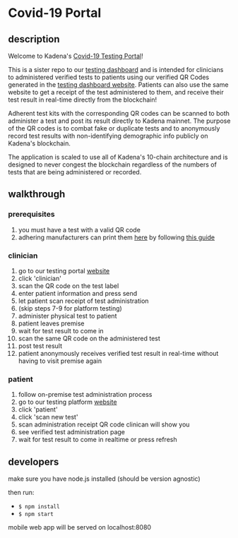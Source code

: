 # Covid-19 Portal

## description

Welcome to Kadena's [Covid-19 Testing Portal](https://covid19-test.chainweb.com/)!

This is a sister repo to our [testing dashboard](https://github.com/kadena-io/covid19-kda) and is intended for clinicians to administered verified tests to patients using our verified QR Codes generated in the [testing dashboard website](https://covid19-dashboard.chainweb.com). Patients can also use the same website to get a receipt of the test administered to them, and receive their test result in real-time directly from the blockchain!

Adherent test kits with the corresponding QR codes can be scanned to both administer a test and post its result directly to Kadena mainnet. The purpose of the QR codes is to combat fake or duplicate tests and to anonymously record test results with non-identifying demographic info publicly on Kadena's blockchain.

The application is scaled to use all of Kadena's 10-chain architecture and is designed to never congest the blockchain regardless of the numbers of tests that are being administered or recorded.

## walkthrough

### prerequisites
1. you must have a test with a valid QR code
2. adhering manufacturers can print them [here](https://covid19-dashboard.chainweb.com/) by following [this guide](https://github.com/kadena-io/covid19-dashboard)

### clinician

1. go to our testing portal [website](https://covid19-test.chainweb.com/)
2. click 'clinician'
3. scan the QR code on the test label
4. enter patient information and press send
5. let patient scan receipt of test administration
6. (skip steps 7-9 for platform testing)
7. administer physical test to patient
8. patient leaves premise
9. wait for test result to come in
10. scan the same QR code on the administered test
11. post test result
12. patient anonymously receives verified test result in real-time without having to visit premise again

### patient

1. follow on-premise test administration process
2. go to our testing platform [website](https://covid19-test.chainweb.com/)
3. click 'patient'
4. click 'scan new test'
5. scan administration receipt QR code clinican will show you
6. see verified test administration page
7. wait for test result to come in realtime or press refresh

## developers

make sure you have node.js installed (should be version agnostic)

then run:
- `$ npm install`
- `$ npm start`

mobile web app will be served on localhost:8080
